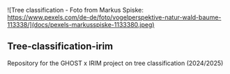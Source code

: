 ![Tree classification - Foto from Markus Spiske: https://www.pexels.com/de-de/foto/vogelperspektive-natur-wald-baume-113338/](docs/pexels-markusspiske-1133380.jpeg)

<p align="center">
    <h2>Tree-classification-irim</h2>
    Repository for the GHOST x IRIM project on tree classification (2024/2025)
</p>
